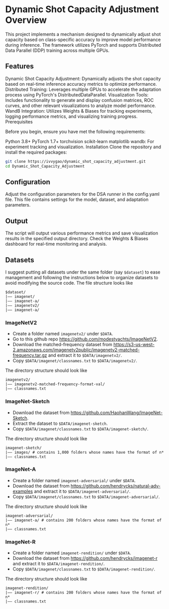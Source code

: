 # Dynamic Shot Capacity Adjustment Overview
This project implements a mechanism designed to dynamically adjust shot capacity based on class-specific accuracy to improve model performance during inference.
The framework utilizes PyTorch and supports Distributed Data Parallel (DDP) training across multiple GPUs.

## Features
Dynamic Shot Capacity Adjustment: Dynamically adjusts the shot capacity based on real-time inference accuracy metrics to optimize performance.
Distributed Training: Leverages multiple GPUs to accelerate the adaptation process using PyTorch's DistributedDataParallel.
Visualization Tools: Includes functionality to generate and display confusion matrices, ROC curves, and other relevant visualizations to analyze model performance.
WandB Integration: Utilizes Weights & Biases for tracking experiments, logging performance metrics, and visualizing training progress.
Prerequisites

Before you begin, ensure you have met the following requirements:

Python 3.8+
PyTorch 1.7+
torchvision
scikit-learn
matplotlib
wandb: For experiment tracking and visualization.
Installation
Clone the repository and install the required packages:

```bash
git clone https://ivvygao/dynamic_shot_capacity_adjustment.git
cd Dynamic_Shot_Capacity_Adjustment
```

## Configuration
Adjust the configuration parameters for the DSA runner in the config.yaml file. This file contains settings for the model, dataset, and adaptation parameters.

## Output
The script will output various performance metrics and save visualization results in the specified output directory. Check the Weights & Biases dashboard for real-time monitoring and analysis.

## Datasets
I suggest putting all datasets under the same folder (say `$dataset`) to ease management and following the instructions below to organize datasets to avoid modifying the source code. The file structure looks like

```
$dataset/
|–– imagenet/
|–– imagenet-a/
|–– imagenetv2/
|–– imagenet-a/
```

### ImageNetV2
- Create a folder named `imagenetv2/` under `$DATA`.
- Go to this github repo https://github.com/modestyachts/ImageNetV2.
- Download the matched-frequency dataset from https://s3-us-west-2.amazonaws.com/imagenetv2public/imagenetv2-matched-frequency.tar.gz and extract it to `$DATA/imagenetv2/`.
- Copy `$DATA/imagenet/classnames.txt` to `$DATA/imagenetv2/`.

The directory structure should look like
```
imagenetv2/
|–– imagenetv2-matched-frequency-format-val/
|–– classnames.txt
```

### ImageNet-Sketch
- Download the dataset from https://github.com/HaohanWang/ImageNet-Sketch.
- Extract the dataset to `$DATA/imagenet-sketch`.
- Copy `$DATA/imagenet/classnames.txt` to `$DATA/imagenet-sketch/`.

The directory structure should look like
```
imagenet-sketch/
|–– images/ # contains 1,000 folders whose names have the format of n*
|–– classnames.txt
```

### ImageNet-A
- Create a folder named `imagenet-adversarial/` under `$DATA`.
- Download the dataset from https://github.com/hendrycks/natural-adv-examples and extract it to `$DATA/imagenet-adversarial/`.
- Copy `$DATA/imagenet/classnames.txt` to `$DATA/imagenet-adversarial/`.

The directory structure should look like
```
imagenet-adversarial/
|–– imagenet-a/ # contains 200 folders whose names have the format of n*
|–– classnames.txt
```

### ImageNet-R
- Create a folder named `imagenet-rendition/` under `$DATA`.
- Download the dataset from https://github.com/hendrycks/imagenet-r and extract it to `$DATA/imagenet-rendition/`.
- Copy `$DATA/imagenet/classnames.txt` to `$DATA/imagenet-rendition/`.

The directory structure should look like
```
imagenet-rendition/
|–– imagenet-r/ # contains 200 folders whose names have the format of n*
|–– classnames.txt
